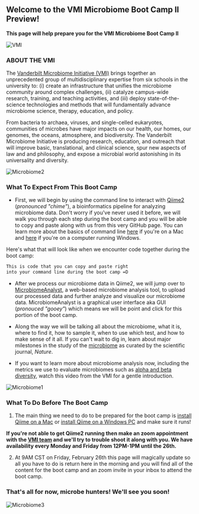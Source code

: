 ## Welcome to the VMI Microbiome Boot Camp II Preview!

**This page will help prepare you for the VMI Microbiome Boot Camp II**

![VMI](https://news.vanderbilt.edu/files/Vanderbilt-Microbiome-Initiative-banner.jpg)


### ABOUT THE VMI 

The [Vanderbilt Microbiome Initiative (VMI)](https://lab.vanderbilt.edu/microbiome/) brings together an unprecedented group of multidisciplinary expertise from six schools in the university to: (i) create an infrastructure that unifies the microbiome community around complex challenges, (ii) catalyze campus-wide research, training, and teaching activities, and (iii) deploy state-of-the-science technologies and methods that will fundamentally advance microbiome science, therapy, education, and policy.

From bacteria to archaea, viruses, and single-celled eukaryotes, communities of microbes have major impacts on our health, our homes, our genomes, the oceans, atmosphere, and biodiversity. The Vanderbilt Microbiome Initiative is producing research, education, and outreach that will improve basic, translational, and clinical science, spur new aspects of law and and philosophy, and expose a microbial world astonishing in its universality and diversity.

![Microbiome2](https://i.pinimg.com/originals/1d/5b/c6/1d5bc60fad3cca95e2b507fd95f305e2.jpg)

### What To Expect From This Boot Camp

- First, we will begin by using the command line to interact with [Qiime2](https://qiime2.org/) (_pronounced "chime"_), a bioinformatics pipeline for analyzing microbiome data. Don't worry if you've never used it before, we will walk you through each step during the boot camp and you will be able to copy and paste along with us from this very GitHub page. You can learn more about the basics of command line [here](https://youtu.be/5XgBd6rjuDQ) if you're on a Mac and [here](https://youtu.be/MBBWVgE0ewk) if you're on a computer running Windows.

Here's what that will look like when we encounter code together during the boot camp:
```markdown 
This is code that you can copy and paste right 
into your command line during the boot camp =D
```
- After we process our microbiome data in Qiime2, we will jump over to [MicrobiomeAnalyst](https://www.microbiomeanalyst.ca), a web-based microbiome analysis tool, to upload our processed data and further analyze and visualize our microbiome data. MicrobiomeAnalyst is a graphical user interface aka GUI (_pronouced "gooey"_) which means we will be point and click for this portion of the boot camp.  

- Along the way we will be talking all about the microbiome, what it is, where to find it, how to sample it, when to use which test, and how to make sense of it all. If you can't wait to dig in, learn about major milestones in the study of the [microbiome](https://www.nature.com/immersive/d42859-019-00041-z/index.html?utm_source=twitter&utm_medium=social&utm_campaign=mile-humanmicrobiotaresearchintgutbrainaxis) as curated by the scientific journal, _Nature_. 

- If you want to learn more about microbiome analysis now, including the metrics we use to evaluate microbiomes such as [alpha and beta diversity](https://youtu.be/CQaFT_vVQvw), watch this video from the VMI for a gentle introduction. 

![Microbiome1](https://media.nature.com/w700/magazine-assets/d41586-020-00193-3/d41586-020-00193-3_17582910.jpg)

### What To Do Before The Boot Camp

1) The main thing we need to do to be prepared for the boot camp is [install Qiime on a Mac](https://youtu.be/1vRQ2MPRRpo) or [install Qiime on a Windows PC](https://youtu.be/b4l_wIJ1dwE) and make sure it runs! 

**If you're not able to get Qiime2 running then make an zoom appointment with the [VMI team](mailto:robert.h.markowitz@vanderbilt.edu) and we'll try to trouble shoot it along with you. We have availability every Monday and Friday from 12PM-1PM until the 26th.**

2) At 9AM CST on Friday, February 26th this page will magically update so all you have to do is return here in the morning and you will find all of the content for the boot camp and an zoom invite in your inbox to attend the boot camp.

### That's all for now, microbe hunters! We'll see you soon! 

![Microbiome3](https://media.nature.com/lw800/magazine-assets/d41586-020-00194-2/d41586-020-00194-2_17582908.jpg)





